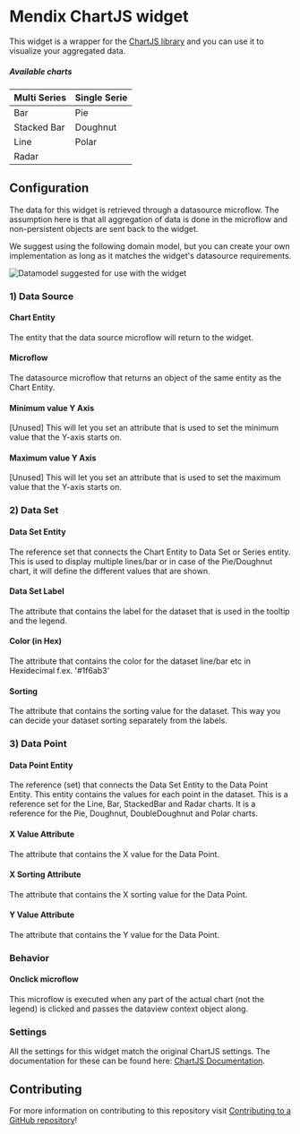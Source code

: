 # Mendix ChartJS widget

This widget is a wrapper for the [ChartJS library](http://www.chartjs.org/) and you can use it to visualize your aggregated data.

##### Available charts
| Multi Series | Single Serie|
|-----|-----|
| Bar | Pie |
|Stacked Bar | Doughnut |
| Line | Polar |
| Radar | |

## Configuration

The data for this widget is retrieved through a datasource microflow. The assumption here is that all aggregation of data is done in the microflow and non-persistent objects are sent back to the widget.

We suggest using the following domain model, but you can create your own implementation as long as it matches the widget's datasource requirements.

![Datamodel suggested for use with the widget](https://github.com/mendix/ChartJS/blob/master/assets/datamodel.png)

### 1) Data Source

#### Chart Entity

The entity that the data source microflow will return to the widget.

#### Microflow

The datasource microflow that returns an object of the same entity as the Chart Entity.

#### Minimum value Y Axis

[Unused] This will let you set an attribute that is used to set the minimum value that the Y-axis starts on.

#### Maximum value Y Axis

[Unused] This will let you set an attribute that is used to set the maximum value that the Y-axis starts on.

### 2) Data Set

#### Data Set Entity

The reference set that connects the Chart Entity to Data Set or Series entity. This is used to display multiple lines/bar or in case of the Pie/Doughnut chart, it will define the different values that are shown.

#### Data Set Label

The attribute that contains the label for the dataset that is used in the tooltip and the legend.

#### Color (in Hex)

The attribute that contains the color for the dataset line/bar etc in Hexidecimal f.ex. '#1f6ab3'

#### Sorting

The attribute that contains the sorting value for the dataset. This way you can decide your dataset sorting separately from the labels.

### 3) Data Point

#### Data Point Entity

The reference (set) that connects the Data Set Entity to the Data Point Entity. This entity contains the values for each point in the dataset.
This is a reference set for the Line, Bar, StackedBar and Radar charts.
It is a reference for the Pie, Doughnut, DoubleDoughnut and Polar charts.

#### X Value Attribute

The attribute that contains the X value for the Data Point.

#### X Sorting Attribute

The attribute that contains the X sorting value for the Data Point.

#### Y Value Attribute

The attribute that contains the Y value for the Data Point.

### Behavior

#### Onclick microflow

This microflow is executed when any part of the actual chart (not the legend) is clicked and passes the dataview context object along.

### Settings

All the settings for this widget match the original ChartJS settings. The documentation for these can be found here: [ChartJS Documentation](http://www.chartjs.org/docs/).

## Contributing

For more information on contributing to this repository visit [Contributing to a GitHub repository](https://world.mendix.com/display/howto50/Contributing+to+a+GitHub+repository)!
